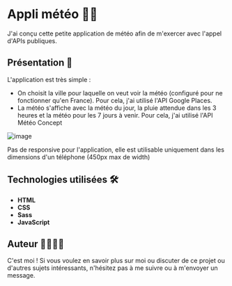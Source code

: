 # Appli météo 📖🎥

J'ai conçu cette petite application de météo afin de m'exercer avec l'appel d'APIs publiques. 

## Présentation 🌟

L'application est très simple : 
- On choisit la ville pour laquelle on veut voir la météo (configuré pour ne fonctionner qu'en France). Pour cela, j'ai utilisé l'API Google Places.
- La météo s'affiche avec la météo du jour, la pluie attendue dans les 3 heures et la météo pour les 7 jours à venir. Pour cela, j'ai utilisé l'API Météo Concept

![image](https://github.com/AntoineGrb/meteo-agregateur/assets/119600392/b1276ebb-ade9-4839-94e0-e5c99f5bc330)

Pas de responsive pour l'application, elle est utilisable uniquement dans les dimensions d'un téléphone (450px max de width)

## Technologies utilisées 🛠️

- **HTML**
- **CSS**
- **Sass**
- **JavaScript**

## Auteur 👩‍💻👨‍💻

C'est moi ! Si vous voulez en savoir plus sur moi ou discuter de ce projet ou d'autres sujets intéressants, n'hésitez pas à me suivre ou à m'envoyer un message.
